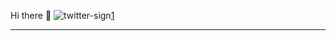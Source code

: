 Hi there 👋
![twitter-sign](https://user-images.githubusercontent.com/101355193/168806670-b315ba21-eaf3-4b45-80cd-7fd05ea62caf.png)[1]

---
[1]:https://twitter.com/Ashutoshkap17
[2]:https://www.instagram.com/kapoor0905/
[3]:https://www.linkedin.com/in/ashutosh-kapoor-abb313229/
